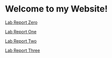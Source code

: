 # Welcome to my Website!

[Lab Report Zero](lab-report-0-week-0.html)

[Lab Report One](lab-report-1-week-1.html)

[Lab Report Two](lab-report-2-week-3.html)

[Lab Report Three](lab-report-3-week-5.html)
